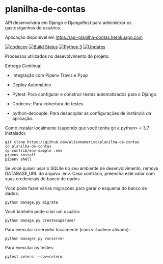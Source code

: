 # planilha-de-contas
API desenvolvida em Django e DjangoRest para administrar os gastos/ganhos de usuários.

Aplicação disponível em https://api-planilha-contas.herokuapp.com

[![codecov](https://codecov.io/gh/alisonamerico/planilha-de-contas/branch/master/graph/badge.svg)](https://codecov.io/gh/alisonamerico/planilha-de-contas)
[![Build Status](https://travis-ci.org/alisonamerico/planilha-de-contas.svg?branch=master)](https://travis-ci.org/alisonamerico/planilha-de-contas)
[![Python 3](https://pyup.io/repos/github/alisonamerico/planilha-de-contas/python-3-shield.svg)](https://pyup.io/repos/github/alisonamerico/planilha-de-contas/)
[![Updates](https://pyup.io/repos/github/alisonamerico/planilha-de-contas/shield.svg)](https://pyup.io/repos/github/alisonamerico/planilha-de-contas/)

Processos utilizados no desevolvimento do projeto:

Entrega Contínua:

 - Integração com Pipenv Travis e Pyup
 
 - Deploy Automático
 
 - Pytest: Para configurar e construir testes automatizados para o Django.
 
 - Codecov: Para cobertura de testes
 
 - python-decouple: Para desacoplar as configurações de instância da aplicação.

 

Como instalar localmente (supondo que você tenha git e python> = 3.7 instalado):
```console
git clone https://github.com/alisonamerico/planilha-de-contas
cd planilha-de-contas
cp contrib/env-sample .env
pipenv install
pipenv shell
```
Se você quiser usar o SQLite no seu ambiente de desenvolvimento, remova DATABASE_URL do arquivo .env. Caso contrário, preencha este valor com suas credenciais de banco de dados.

Você pode fazer várias migrações para gerar o esquema do banco de dados:
```console
python manage.py migrate
``` 
Você também pode criar um usuário:
```console
python manage.py createsuperuser
```
Para executar o servidor localmente (com virtualenv ativado):
```console
python manager.py runserver
```
Para executar os testes:
```console
pytest celero --cov=celero
```
